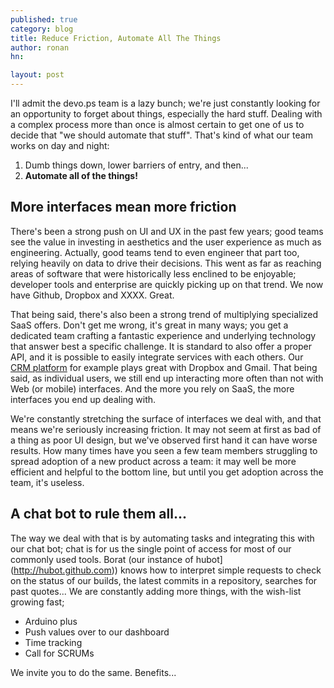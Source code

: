 ```yaml
---
published: true
category: blog
title: Reduce Friction, Automate All The Things
author: ronan
hn: 

layout: post
---
```


I'll admit the devo.ps team is a lazy bunch; we're just constantly looking for an opportunity to forget about things, especially the hard stuff. Dealing with a complex process more than once is almost certain to get one of us to decide that "we should automate that stuff". That's kind of what our team works on day and night:

1. Dumb things down, lower barriers of entry, and then...
1. **Automate all of the things!**

## More interfaces mean more friction

There's been a strong push on UI and UX in the past few years; good teams see the value in investing in aesthetics and the user experience as much as engineering. Actually, good teams tend to even engineer that part too, relying heavily on data to drive their decisions. This went as far as reaching areas of software that were historically less enclined to be enjoyable; developer tools and enterprise are quickly picking up on that trend. We now have Github, Dropbox and XXXX. Great.

That being said, there's also been a strong trend of multiplying specialized SaaS offers. Don't get me wrong, it's great in many ways; you get a dedicated team crafting a fantastic experience and underlying technology that answer best a specific challenge. It is standard to also offer a proper API, and it is possible to easily integrate services with each others. Our [CRM platform][1] for example plays great with Dropbox and Gmail. That being said, as individual users, we still end up interacting more often than not with Web (or mobile) interfaces. And the more you rely on SaaS, the more interfaces you end up dealing with.

We're constantly stretching the surface of interfaces we deal with, and that means we're seriously increasing friction. It may not seem at first as bad of a thing as poor UI design, but we've observed first hand it can have worse results. How many times have you seen a few team members struggling to spread adoption of a new product across a team: it may well be more efficient and helpful to the bottom line, but until you get adoption across the team, it's useless.

## A chat bot to rule them all...

The way we deal with that is by automating tasks and integrating this with our chat bot; chat is for us the single point of access for most of our commonly used tools. Borat (our instance of hubot](http://hubot.github.com)) knows how to interpret simple requests to check on the status of our builds, the latest commits in a repository, searches for past quotes... We are constantly adding more things, with the wish-list growing fast;

- Arduino plus
- Push values over to our dashboard
- Time tracking
- Call for SCRUMs

We invite you to do the same. Benefits...

[1]: http://base.com